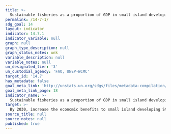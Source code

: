 ```yaml
---
title: >-
  Sustainable fisheries as a proportion of GDP in small island developing States, least developed countries and all countries
permalink: /14-7-1/
sdg_goal: 14
layout: indicator
indicator: 14.7.1
indicator_variable: null
graph: null
graph_type_description: null
graph_status_notes: unk
variable_description: null
variable_notes: null
un_designated_tier: '3'
un_custodial_agency: 'FAO, UNEP-WCMC'
target_id: '14.7'
has_metadata: false
goal_meta_link: 'http://unstats.un.org/sdgs/files/metadata-compilation/Metadata-Goal-14.pdf'
goal_meta_link_page: 18
indicator_name: >-
  Sustainable fisheries as a proportion of GDP in small island developing States, least developed countries and all countries
target: >-
  By 2030, increase the economic benefits to small island developing States and least developed countries from the sustainable use of marine resources, including through sustainable management of fisheries, aquaculture and tourism.
source_title: null
source_notes: null
published: true
---
```

